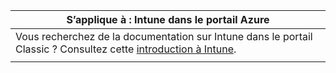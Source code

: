 |                                                           S’applique à : Intune dans le portail Azure                                                            |
|-------------------------------------------------------------------------------------------------------------------------------------------------------------|
| Vous recherchez de la documentation sur Intune dans le portail Classic ? Consultez cette [introduction à Intune](/intune/introduction-intune?toc=/intune-classic/toc.json). |
|                                                                                                                                                             |

